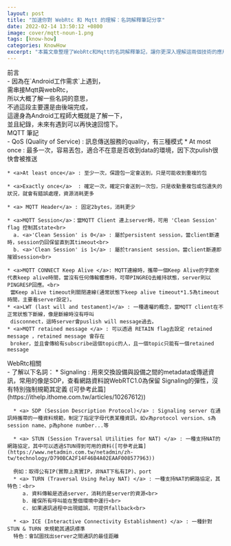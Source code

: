 ```yaml
---
layout: post
title: "加速你對 WebRtc 和 Mqtt 的理解：名詞解釋筆記分享"
date: 2022-02-14 13:50:12 +0800
image: cover/mqtt-noun-1.png
tags: [know-how]
categories: KnowHow
excerpt: "本篇文章整理了WebRtc和Mqtt的名詞解釋筆記，讓你更深入理解這兩個技術的應用與原理。如果你對WebRtc和Mqtt感興趣，這篇文章絕對不容錯過！"
---
```


<div class="c-border-main-title-2">前言</div>
  - 因為在`Android工作需求`上遇到，<br>
需串接Mqtt與webRtc，<br>
所以大概了解一些名詞的意思，<br>
不過這段主要還是由後端完成，<br>
這邊身為Android工程師大概就是了解一下，<br>
並且紀錄，未來有遇到可以再快速回憶下。<br>

<div class="c-border-main-title-2"> MQTT 筆記</div>
  - <a> QoS (Quality of Service)</a> : 訊息傳送服務的quality，有三種模式
    * <a>At most once</a>  : 最多一次，容易丟包，適合不在意是否收到data的環境，因下次pulish很快會被推送

    * <a>At least once</a> : 至少一次，保證包一定會送到，只是可能收到重複的包

    * <a>Exactly once</a>  : 確定一次，確定只會送到一次包，只是收動重複包或包遺失的狀況，就會有錯誤處理，資源消耗更多

    * <a> MQTT Header</a> : 固定2bytes，消耗更少

    * <a>MQTT Session</a>：當MQTT Client 連上server時，可用 'Clean Session' flag 控制其state<br>
      a. <a>'Clean Session' is 0</a> : 屬於persistent session，當client斷連時，session仍回保留直到其timeout<br>
      b. <a>'Clean Session' is 1</a> : 屬於transient session，當client斷連即摧毀session<br>

    * <a>MQTT CONNECT Keep Alive </a>: MQTT連線時，攜帶一個Keep Alive的字節來代表keep alive時間，當沒有任何傳輸響應時，可帶PINGREQ去維持狀態，server則以PINGRESP回應。<br>
     當Keep alive timeout則關閉連線(通常狀態下keep alive timeout*1.5為timeout時間，主要看server設定)。
    * <a>LWT (last will and testament)</a> : 一種遺囑的概念，當MQTT client在不正常狀態下斷線，像是斷線時沒有呼叫
     disconnect，這時server會puslish will message過去。
    * <a>MQTT retained message </a> : 可以透過 RETAIN flag去設定 retained message ，retained message 會存在
     broker，並且會傳給有subscribe這個topic的人，且一個topic只能有一個retained message


<div class="c-border-main-title-2">WebRtc相關</div>
  - 了解以下名詞：
      * <a>Signaling</a> : 用來交換設備與設備之間的metadata或傳遞資訊，常用的像是SDP，查看網路資料說WebRTC1.0為保留
      Signaling的彈性，沒有特別強制規範其定義 ([可參考此篇](https://ithelp.ithome.com.tw/articles/10267612))

      * <a> SDP (Session Description Protocol)</a> : Signaling server 在通訊時攜帶的一種資料規範，制定了指定字母代表某種資訊，如v為protocol version、s為session name、p為phone number...等

      * <a> STUN (Session Traversal Utilities for NAT) </a> : 一種支持NAT的網路協定，其中可以透過STUN得到可用的資料([可參考此篇](https://www.netadmin.com.tw/netadmin/zh-tw/technology/D790BCA2F14F46B4A02EAAF008577963))

      例如：取得公有IP(實際上真實IP，非NAT下私有IP)、port
      * <a> TURN (Traversal Using Relay NAT) </a> : 一種支持NAT的網路協定，其特色：<br>
         a. 資料傳輸是透過server，消耗的是server的資源<br>
         b. 確保所有呼叫能在整個環境中運行<br>
         c. 如果通訊過程中出現錯誤，可提供fallback<br>

      * <a> ICE (Interactive Connectivity Establishment) </a> : 一種針對STUN & TURN 來規範其通訊標準
      特色：會試圖找出server之間通訊的最佳距離
